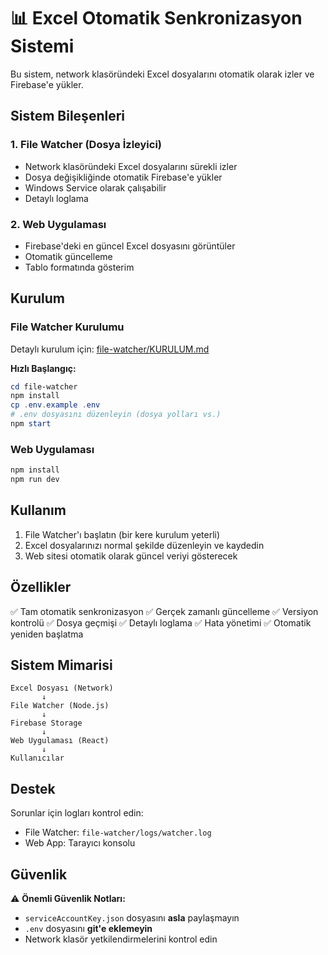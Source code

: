 # 📊 Excel Otomatik Senkronizasyon Sistemi

Bu sistem, network klasöründeki Excel dosyalarını otomatik olarak izler ve Firebase'e yükler.

## Sistem Bileşenleri

### 1. File Watcher (Dosya İzleyici)
- Network klasöründeki Excel dosyalarını sürekli izler
- Dosya değişikliğinde otomatik Firebase'e yükler
- Windows Service olarak çalışabilir
- Detaylı loglama

### 2. Web Uygulaması
- Firebase'deki en güncel Excel dosyasını görüntüler
- Otomatik güncelleme
- Tablo formatında gösterim

## Kurulum

### File Watcher Kurulumu

Detaylı kurulum için: [file-watcher/KURULUM.md](file-watcher/KURULUM.md)

**Hızlı Başlangıç:**

```powershell
cd file-watcher
npm install
cp .env.example .env
# .env dosyasını düzenleyin (dosya yolları vs.)
npm start
```

### Web Uygulaması

```powershell
npm install
npm run dev
```

## Kullanım

1. File Watcher'ı başlatın (bir kere kurulum yeterli)
2. Excel dosyalarınızı normal şekilde düzenleyin ve kaydedin
3. Web sitesi otomatik olarak güncel veriyi gösterecek

## Özellikler

✅ Tam otomatik senkronizasyon
✅ Gerçek zamanlı güncelleme
✅ Versiyon kontrolü
✅ Dosya geçmişi
✅ Detaylı loglama
✅ Hata yönetimi
✅ Otomatik yeniden başlatma

## Sistem Mimarisi

```
Excel Dosyası (Network)
       ↓
File Watcher (Node.js)
       ↓
Firebase Storage
       ↓
Web Uygulaması (React)
       ↓
Kullanıcılar
```

## Destek

Sorunlar için logları kontrol edin:
- File Watcher: `file-watcher/logs/watcher.log`
- Web App: Tarayıcı konsolu

## Güvenlik

⚠️ **Önemli Güvenlik Notları:**
- `serviceAccountKey.json` dosyasını **asla** paylaşmayın
- `.env` dosyasını **git'e eklemeyin**
- Network klasör yetkilendirmelerini kontrol edin
